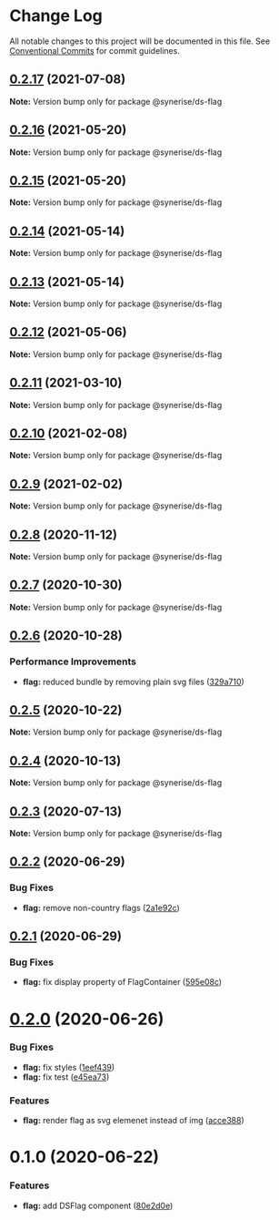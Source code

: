 # Change Log

All notable changes to this project will be documented in this file.
See [Conventional Commits](https://conventionalcommits.org) for commit guidelines.

## [0.2.17](https://github.com/Synerise/synerise-design/compare/@synerise/ds-flag@0.2.16...@synerise/ds-flag@0.2.17) (2021-07-08)

**Note:** Version bump only for package @synerise/ds-flag





## [0.2.16](https://github.com/Synerise/synerise-design/compare/@synerise/ds-flag@0.2.15...@synerise/ds-flag@0.2.16) (2021-05-20)

**Note:** Version bump only for package @synerise/ds-flag





## [0.2.15](https://github.com/Synerise/synerise-design/compare/@synerise/ds-flag@0.2.14...@synerise/ds-flag@0.2.15) (2021-05-20)

**Note:** Version bump only for package @synerise/ds-flag





## [0.2.14](https://github.com/Synerise/synerise-design/compare/@synerise/ds-flag@0.2.13...@synerise/ds-flag@0.2.14) (2021-05-14)

**Note:** Version bump only for package @synerise/ds-flag





## [0.2.13](https://github.com/Synerise/synerise-design/compare/@synerise/ds-flag@0.2.12...@synerise/ds-flag@0.2.13) (2021-05-14)

**Note:** Version bump only for package @synerise/ds-flag





## [0.2.12](https://github.com/Synerise/synerise-design/compare/@synerise/ds-flag@0.2.11...@synerise/ds-flag@0.2.12) (2021-05-06)

**Note:** Version bump only for package @synerise/ds-flag





## [0.2.11](https://github.com/Synerise/synerise-design/compare/@synerise/ds-flag@0.2.10...@synerise/ds-flag@0.2.11) (2021-03-10)

**Note:** Version bump only for package @synerise/ds-flag





## [0.2.10](https://github.com/Synerise/synerise-design/compare/@synerise/ds-flag@0.2.9...@synerise/ds-flag@0.2.10) (2021-02-08)

**Note:** Version bump only for package @synerise/ds-flag





## [0.2.9](https://github.com/Synerise/synerise-design/compare/@synerise/ds-flag@0.2.8...@synerise/ds-flag@0.2.9) (2021-02-02)

**Note:** Version bump only for package @synerise/ds-flag





## [0.2.8](https://github.com/Synerise/synerise-design/compare/@synerise/ds-flag@0.2.7...@synerise/ds-flag@0.2.8) (2020-11-12)

**Note:** Version bump only for package @synerise/ds-flag





## [0.2.7](https://github.com/Synerise/synerise-design/compare/@synerise/ds-flag@0.2.6...@synerise/ds-flag@0.2.7) (2020-10-30)

**Note:** Version bump only for package @synerise/ds-flag





## [0.2.6](https://github.com/Synerise/synerise-design/compare/@synerise/ds-flag@0.2.5...@synerise/ds-flag@0.2.6) (2020-10-28)


### Performance Improvements

* **flag:** reduced bundle by removing plain svg files ([329a710](https://github.com/Synerise/synerise-design/commit/329a7105f24dbd3562cdb5c28e5bd22e0b412d86))





## [0.2.5](https://github.com/Synerise/synerise-design/compare/@synerise/ds-flag@0.2.4...@synerise/ds-flag@0.2.5) (2020-10-22)

**Note:** Version bump only for package @synerise/ds-flag





## [0.2.4](https://github.com/Synerise/synerise-design/compare/@synerise/ds-flag@0.2.3...@synerise/ds-flag@0.2.4) (2020-10-13)

**Note:** Version bump only for package @synerise/ds-flag





## [0.2.3](https://github.com/Synerise/synerise-design/compare/@synerise/ds-flag@0.2.2...@synerise/ds-flag@0.2.3) (2020-07-13)

**Note:** Version bump only for package @synerise/ds-flag





## [0.2.2](https://github.com/Synerise/synerise-design/compare/@synerise/ds-flag@0.2.1...@synerise/ds-flag@0.2.2) (2020-06-29)


### Bug Fixes

* **flag:** remove non-country flags ([2a1e92c](https://github.com/Synerise/synerise-design/commit/2a1e92c99b6ae713e7cbb86a8f359f94571e1074))





## [0.2.1](https://github.com/Synerise/synerise-design/compare/@synerise/ds-flag@0.2.0...@synerise/ds-flag@0.2.1) (2020-06-29)


### Bug Fixes

* **flag:** fix display property of FlagContainer ([595e08c](https://github.com/Synerise/synerise-design/commit/595e08c35485c5806e7f8637b7f3c420eec9f756))





# [0.2.0](https://github.com/Synerise/synerise-design/compare/@synerise/ds-flag@0.1.0...@synerise/ds-flag@0.2.0) (2020-06-26)


### Bug Fixes

* **flag:** fix styles ([1eef439](https://github.com/Synerise/synerise-design/commit/1eef439e9fc1d9d2455e5507d6a98e28e20be618))
* **flag:** fix test ([e45ea73](https://github.com/Synerise/synerise-design/commit/e45ea73be22bbace8660e240024a1670f2154c83))


### Features

* **flag:** render flag as svg elemenet instead of img ([acce388](https://github.com/Synerise/synerise-design/commit/acce38848668d8d2f1e02858fb373a9deb3414c1))





# 0.1.0 (2020-06-22)


### Features

* **flag:** add DSFlag component ([80e2d0e](https://github.com/Synerise/synerise-design/commit/80e2d0e6f6fb2d3a9750bd57566c250f79684b7e))
